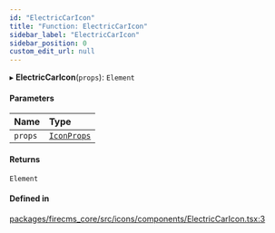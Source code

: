 ```yaml
---
id: "ElectricCarIcon"
title: "Function: ElectricCarIcon"
sidebar_label: "ElectricCarIcon"
sidebar_position: 0
custom_edit_url: null
---
```


▸ **ElectricCarIcon**(`props`): `Element`

#### Parameters

| Name | Type |
| :------ | :------ |
| `props` | [`IconProps`](../types/IconProps.md) |

#### Returns

`Element`

#### Defined in

[packages/firecms_core/src/icons/components/ElectricCarIcon.tsx:3](https://github.com/FireCMSco/firecms/blob/d45f3739/packages/firecms_core/src/icons/components/ElectricCarIcon.tsx#L3)
